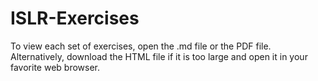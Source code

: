 # ISLR-Exercises

To view each set of exercises, open the .md file or the PDF file. Alternatively, download the HTML file if it is too large and open it in your favorite web browser. 
